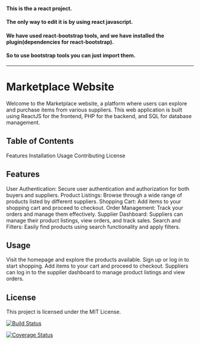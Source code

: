 #### This is the a react project.
#### The only way to edit it is by using react javascript.
#### We have used react-bootstrap tools, and we have installed the plugin(dependencies for react-bootstrap).
#### So to use bootstrap tools you can just import them.
------------------------------------------------------------------------------------------------------------------
# Marketplace Website
Welcome to the Marketplace website, a platform where users can explore and purchase items from various suppliers. This web application is built using ReactJS for the frontend, PHP for the backend, and SQL for database management.

## Table of Contents
Features
Installation
Usage
Contributing
License

## Features
User Authentication: Secure user authentication and authorization for both buyers and suppliers.
Product Listings: Browse through a wide range of products listed by different suppliers.
Shopping Cart: Add items to your shopping cart and proceed to checkout.
Order Management: Track your orders and manage them effectively.
Supplier Dashboard: Suppliers can manage their product listings, view orders, and track sales.
Search and Filters: Easily find products using search functionality and apply filters.

## Usage
Visit the homepage and explore the products available.
Sign up or log in to start shopping.
Add items to your cart and proceed to checkout.
Suppliers can log in to the supplier dashboard to manage product listings and view orders.

## License
This project is licensed under the MIT License.


[![Build Status](https://travis-ci.com/Legend-45/SD_project.svg?branch=main)](https://travis-ci.com/Legend-45/SD_project)

[![Coverage Status](https://coveralls.io/repos/github/Legend-45/SD_project/badge.svg?branch=main)](https://coveralls.io/github/Legend-45/SD_project?branch=main)


